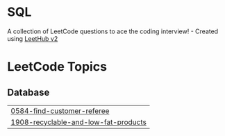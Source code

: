 # SQL
A collection of LeetCode questions to ace the coding interview! - Created using [LeetHub v2](https://github.com/arunbhardwaj/LeetHub-2.0)

<!---LeetCode Topics Start-->
# LeetCode Topics
## Database
|  |
| ------- |
| [0584-find-customer-referee](https://github.com/BeAsAkash/SQL/tree/master/0584-find-customer-referee) |
| [1908-recyclable-and-low-fat-products](https://github.com/BeAsAkash/SQL/tree/master/1908-recyclable-and-low-fat-products) |
<!---LeetCode Topics End-->